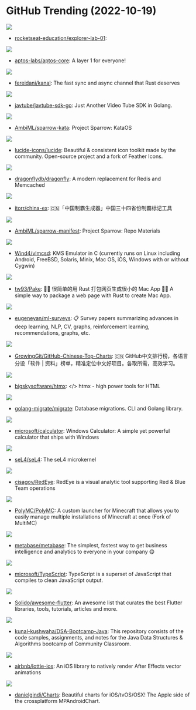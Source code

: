 # GitHub Trending (2022-10-19)

![](https://img.shields.io/badge/HTML-New%2059-green?style=flat-square&logo=appveyor)
- [rocketseat-education/explorer-lab-01](https://github.com/rocketseat-education/explorer-lab-01): 

![](https://img.shields.io/badge/Rust-New%2074-green?style=flat-square&logo=appveyor)
- [aptos-labs/aptos-core](https://github.com/aptos-labs/aptos-core): A layer 1 for everyone!

![](https://img.shields.io/badge/Rust-New%2099-green?style=flat-square&logo=appveyor)
- [fereidani/kanal](https://github.com/fereidani/kanal): The fast sync and async channel that Rust deserves

![](https://img.shields.io/badge/Go-New%20118-green?style=flat-square&logo=appveyor)
- [javtube/javtube-sdk-go](https://github.com/javtube/javtube-sdk-go): Just Another Video Tube SDK in Golang.

![](https://img.shields.io/badge/Rust-New%2029-green?style=flat-square&logo=appveyor)
- [AmbiML/sparrow-kata](https://github.com/AmbiML/sparrow-kata): Project Sparrow: KataOS

![](https://img.shields.io/badge/TypeScript-New%20284-green?style=flat-square&logo=appveyor)
- [lucide-icons/lucide](https://github.com/lucide-icons/lucide): Beautiful & consistent icon toolkit made by the community. Open-source project and a fork of Feather Icons.

![](https://img.shields.io/badge/C%2B%2B-New%20559-green?style=flat-square&logo=appveyor)
- [dragonflydb/dragonfly](https://github.com/dragonflydb/dragonfly): A modern replacement for Redis and Memcached

![](https://img.shields.io/badge/JavaScript-New%20141-green?style=flat-square&logo=appveyor)
- [itorr/china-ex](https://github.com/itorr/china-ex): 🇨🇳「中国制霸生成器」中国三十四省份制霸标记工具

![](https://img.shields.io/badge/none-New%20227-green?style=flat-square&logo=appveyor)
- [AmbiML/sparrow-manifest](https://github.com/AmbiML/sparrow-manifest): Project Sparrow: Repo Materials

![](https://img.shields.io/badge/C-New%2059-green?style=flat-square&logo=appveyor)
- [Wind4/vlmcsd](https://github.com/Wind4/vlmcsd): KMS Emulator in C (currently runs on Linux including Android, FreeBSD, Solaris, Minix, Mac OS, iOS, Windows with or without Cygwin)

![](https://img.shields.io/badge/Rust-New%20281-green?style=flat-square&logo=appveyor)
- [tw93/Pake](https://github.com/tw93/Pake): 🤱🏻 很简单的用 Rust 打包网页生成很小的 Mac App 🤱🏻 A simple way to package a web page with Rust to create Mac App.

![](https://img.shields.io/badge/none-New%2023-green?style=flat-square&logo=appveyor)
- [eugeneyan/ml-surveys](https://github.com/eugeneyan/ml-surveys): 📋 Survey papers summarizing advances in deep learning, NLP, CV, graphs, reinforcement learning, recommendations, graphs, etc.

![](https://img.shields.io/badge/Java-New%2076-green?style=flat-square&logo=appveyor)
- [GrowingGit/GitHub-Chinese-Top-Charts](https://github.com/GrowingGit/GitHub-Chinese-Top-Charts): 🇨🇳 GitHub中文排行榜，各语言分设「软件 | 资料」榜单，精准定位中文好项目。各取所需，高效学习。

![](https://img.shields.io/badge/JavaScript-New%20102-green?style=flat-square&logo=appveyor)
- [bigskysoftware/htmx](https://github.com/bigskysoftware/htmx): </> htmx - high power tools for HTML

![](https://img.shields.io/badge/Go-New%2014-green?style=flat-square&logo=appveyor)
- [golang-migrate/migrate](https://github.com/golang-migrate/migrate): Database migrations. CLI and Golang library.

![](https://img.shields.io/badge/C%2B%2B-New%2023-green?style=flat-square&logo=appveyor)
- [microsoft/calculator](https://github.com/microsoft/calculator): Windows Calculator: A simple yet powerful calculator that ships with Windows

![](https://img.shields.io/badge/C-New%2042-green?style=flat-square&logo=appveyor)
- [seL4/seL4](https://github.com/seL4/seL4): The seL4 microkernel

![](https://img.shields.io/badge/TypeScript-New%20242-green?style=flat-square&logo=appveyor)
- [cisagov/RedEye](https://github.com/cisagov/RedEye): RedEye is a visual analytic tool supporting Red & Blue Team operations

![](https://img.shields.io/badge/C%2B%2B-New%2053-green?style=flat-square&logo=appveyor)
- [PolyMC/PolyMC](https://github.com/PolyMC/PolyMC): A custom launcher for Minecraft that allows you to easily manage multiple installations of Minecraft at once (Fork of MultiMC)

![](https://img.shields.io/badge/Clojure-New%2012-green?style=flat-square&logo=appveyor)
- [metabase/metabase](https://github.com/metabase/metabase): The simplest, fastest way to get business intelligence and analytics to everyone in your company 😋

![](https://img.shields.io/badge/TypeScript-New%2033-green?style=flat-square&logo=appveyor)
- [microsoft/TypeScript](https://github.com/microsoft/TypeScript): TypeScript is a superset of JavaScript that compiles to clean JavaScript output.

![](https://img.shields.io/badge/Dart-New%2054-green?style=flat-square&logo=appveyor)
- [Solido/awesome-flutter](https://github.com/Solido/awesome-flutter): An awesome list that curates the best Flutter libraries, tools, tutorials, articles and more.

![](https://img.shields.io/badge/Java-New%2016-green?style=flat-square&logo=appveyor)
- [kunal-kushwaha/DSA-Bootcamp-Java](https://github.com/kunal-kushwaha/DSA-Bootcamp-Java): This repository consists of the code samples, assignments, and notes for the Java Data Structures & Algorithms bootcamp of Community Classroom.

![](https://img.shields.io/badge/Swift-New%2013-green?style=flat-square&logo=appveyor)
- [airbnb/lottie-ios](https://github.com/airbnb/lottie-ios): An iOS library to natively render After Effects vector animations

![](https://img.shields.io/badge/Swift-New%208-green?style=flat-square&logo=appveyor)
- [danielgindi/Charts](https://github.com/danielgindi/Charts): Beautiful charts for iOS/tvOS/OSX! The Apple side of the crossplatform MPAndroidChart.

